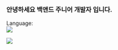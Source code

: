 ### 안녕하세요 백앤드 주니어 개발자 입니다.

Language:    
<img src="https://img.shields.io/badge/Java-16A5F3?style=for-the-badge&logo=Java&logoColor=white"/>

<img src="https://img.shields.io/badge/Spring-6DB33F?style=for-the-badge&logo=Spring&logoColor=white"/>

